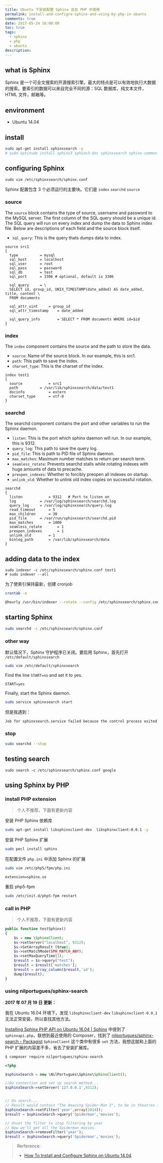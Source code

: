 ```yaml
---
title: Ubuntu 下安装配置 Sphinx 及在 PHP 中使用
permalink: install-and-configre-sphinx-and-using-by-php-in-ubuntu
comments: true
date: 2017-05-24 16:00:00
toc: true
tags:
  - sphinx
  - php
  - ubuntu
description:
---
```


## what is Sphinx

Sphinx 是一个可全文搜索的开源搜索引擎。最大的特点是可以有效地执行大数据的搜索。要索引的数据可以来自完全不同的源：SQL 数据库，纯文本文件，HTML 文件，邮箱等。

## environment

- Ubuntu 14.04

## install

```bash
sudo apt-get install sphinxsearch -y
# sudo aptitude install sphinx3 sphinx3-doc sphinxsearch sphinx-common -y
```

## configuring Sphinx

```
sudo vim /etc/sphinxsearch/sphinx.conf
```

Sphinx 配置包含 3 个必须运行的主要块。它们是 `index` `searchd` `source`

<!-- more -->

### source

The `source` block contains the type of source, username and password to the MySQL server. The first column of the SQL query should be a unique id. The SQL query will run on every index and dump the data to Sphinx index file. Below are descriptions of each field and the source block itself.

- `sql_query`: This is the query thats dumps data to index.

```
source src1
{
  type          = mysql
  sql_host      = localhost
  sql_user      = root
  sql_pass      = password
  sql_db        = test
  sql_port      = 3306 # optional, default is 3306

  sql_query     = \
  SELECT id, group_id, UNIX_TIMESTAMP(date_added) AS date_added, title, content \
  FROM documents

  sql_attr_uint     = group_id
  sql_attr_timestamp    = date_added

  sql_query_info        = SELECT * FROM documents WHERE id=$id
}
```

### index

The `index` component contains the source and the path to store the data.

- `source`: Name of the source block. In our example, this is src1.
- `path`: This path to save the index.
- `charset_type`: This is the charset of the index.

```
index test1
{
  source            = src1
  path          = /var/lib/sphinxsearch/data/test1
  docinfo           = extern
  charset_type      = utf-8
}
```

### searchd

The searchd component contains the port and other variables to run the Sphinx daemon.

- `listen`: This is the port which sphinx daemon will run. In our example, this is 9312.
- `query_log`: This path to save the query log.
- `pid_file`: This is path to PID file of Sphinx daemon.
- `max_matches`: Maximum number matches to return per search term.
- `seamless_rotate`: Prevents searchd stalls while rotating indexes with huge amounts of data to precache.
- `preopen_indexes`: Whether to forcibly preopen all indexes on startup.
- `unlink_old`: Whether to unlink old index copies on successful rotation.

```
searchd
{
  listen            = 9312   # Port to listen on
  log           = /var/log/sphinxsearch/searchd.log
  query_log     = /var/log/sphinxsearch/query.log
  read_timeout      = 5
  max_children      = 30
  pid_file      = /var/run/sphinxsearch/searchd.pid
  max_matches       = 1000
  seamless_rotate       = 1
  preopen_indexes       = 1
  unlink_old        = 1
  binlog_path       = /var/lib/sphinxsearch/data
}
```

## adding data to the index

```
sudo indexer -c /etc/sphinxsearch/sphinx.conf test1
# sudo indexer --all
```

为了使索引保持最新，创建 cronjob

```bash
crontab -e
```

```bash
@hourly /usr/bin/indexer --rotate --config /etc/sphinxsearch/sphinx.conf --all
```

## starting Sphinx

```bash
sudo searchd -c /etc/sphinxsearch/sphinx.conf
```

### other way

默认情况下，Sphinx 守护程序已关闭。要启用 Sphinx，首先打开 `/etc/default/sphinxsearch`

```bash
sudo vim /etc/default/sphinxsearch
```

Find the line `START=no` and set it to yes.

```
START=yes
```

Finally, start the Sphinx daemon.

```bash
sudo service sphinxsearch start
```

但是我遇到：

```bash
Job for sphinxsearch.service failed because the control process exited with error code. See "systemctl status sphinxsearch.service" and "journalctl -xe" for details
```

### stop

```bash
sudo searchd --stop
```

## testing search

```
sudo search -c /etc/sphinxsearch/sphinx.conf google
```

## using Sphinx by PHP

### install PHP extension

> 个人不推荐，下面有更新内容

安装 PHP Sphinx 依赖库

```bash
sudo apt-get install libsphinxclient-dev  libsphinxclient-0.0.1 -y
```

安装 PHP Sphinx 扩展

```bash
sudo pecl install sphinx
```

在配置文件 `php.ini` 中添加 Sphinx 的扩展

```bash
sudo vim /etc/php5/fpm/php.ini
```

```
extension=sphinx.so
```

重启 php5-fpm

```bash
sudo /etc/init.d/php5-fpm restart
```

### call in PHP

> 个人不推荐，下面有更新内容

```php
public function testSphinx()
{
	$s = new \SphinxClient;
	$s->setServer("localhost", 9312);
	$s->SetArrayResult (true);
	$s->setMatchMode(SPH_MATCH_ANY);
	$s->setMaxQueryTime(3);
	$result = $s->query("test");
	$result = $result['matches'];
	$result = array_column($result,'id');
	dump($result);
}
```

### using nilportugues/sphinx-search

**2017 年 07 月 19 日 更新：**

我在 Ubuntu 16.04 环境下，发现 `libsphinxclient-dev` `libsphinxclient-0.0.1` 无法正常安装，所以查找其他方法。

[Installing Sphinx PHP API on Ubuntu 16.04 | Sphinx](http://sphinxsearch.com/forum/view.html?id=15228) 中提到了 `sphinxapi.php`，联想到最近使用的 Composer，找到了 [nilportugues/sphinx-search - Packagist](https://packagist.org/packages/nilportugues/sphinx-search) `SphinxClient` 这个类中有很多 `set` 方法，我想这就和上面的 PHP 扩展的内容差不多，省去了安装扩展库。

```bash
$ composer require nilportugues/sphinx-search
```

```php
<?php

$sphinxSearch = new \NilPortugues\Sphinx\SphinxClient();

//Do connection and set up search method...
$sphinxSearch->setServer('127.0.0.1',9312);


// Do search...
// Result would contain "The Amazing Spider-Man 2", to be in theatres in 2014.
$sphinxSearch->setFilter('year',array(2014));
$result = $sphinxSearch->query('Spiderman','movies');

// Unset the filter to stop filtering by year
// Now we'll get all the Spiderman movies.
$sphinxSearch->removeFilter('year');
$result = $sphinxSearch->query('Spiderman','movies');
```

> Rerference:
>
> - [How To Install and Configure Sphinx on Ubuntu 14.04](https://www.digitalocean.com/community/tutorials/how-to-install-and-configure-sphinx-on-ubuntu-14-04)
